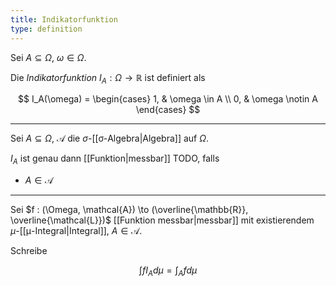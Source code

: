 ```yaml
---
title: Indikatorfunktion
type: definition
---
```


Sei $A \subseteq \Omega$, $\omega \in \Omega$.

Die *Indikatorfunktion* $I_A : \Omega \to \mathbb{R}$ ist definiert als

$$
	I_A(\omega) = \begin{cases}
		1, & \omega \in A \\
		0, & \omega \notin A
	\end{cases}
$$

---

Sei $A \subseteq \Omega$, $\mathcal{A}$ die $\sigma$-[[σ-Algebra|Algebra]] auf $\Omega$.

$I_A$ ist genau dann [[Funktion|messbar]] TODO, falls
- $A \in \mathcal{A}$

---

Sei $f : (\Omega, \mathcal{A}) \to (\overline{\mathbb{R}}, \overline{\mathcal{L}})$ [[Funktion messbar|messbar]] mit existierendem $\mu$-[[μ-Integral|Integral]], $A \in \mathcal{A}$.

Schreibe

$$
	\int f I_A d\mu = \int_A f d\mu
$$